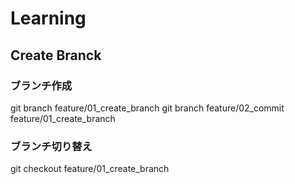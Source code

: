 # Learning

## Create Branck
### ブランチ作成
git branch feature/01_create_branch
git branch feature/02_commit feature/01_create_branch


### ブランチ切り替え
git checkout feature/01_create_branch

